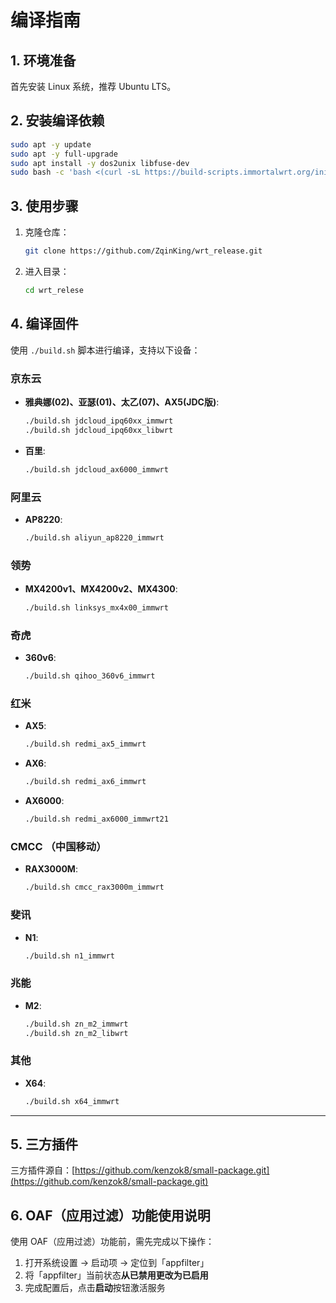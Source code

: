 # 编译指南

## 1. 环境准备

首先安装 Linux 系统，推荐 Ubuntu LTS。

## 2. 安装编译依赖

```bash
sudo apt -y update
sudo apt -y full-upgrade
sudo apt install -y dos2unix libfuse-dev
sudo bash -c 'bash <(curl -sL https://build-scripts.immortalwrt.org/init_build_environment.sh)'
```

## 3. 使用步骤

1.  克隆仓库：
    ```bash
    git clone https://github.com/ZqinKing/wrt_release.git
    ```
2.  进入目录：
    ```bash
    cd wrt_relese
    ```

## 4. 编译固件

使用 `./build.sh` 脚本进行编译，支持以下设备：

### 京东云

*   **雅典娜(02)、亚瑟(01)、太乙(07)、AX5(JDC版)**:
    ```bash
    ./build.sh jdcloud_ipq60xx_immwrt
    ./build.sh jdcloud_ipq60xx_libwrt
    ```
*   **百里**:
    ```bash
    ./build.sh jdcloud_ax6000_immwrt
    ```

### 阿里云

*   **AP8220**:
    ```bash
    ./build.sh aliyun_ap8220_immwrt
    ```

### 领势

*   **MX4200v1、MX4200v2、MX4300**:
    ```bash
    ./build.sh linksys_mx4x00_immwrt
    ```

### 奇虎

*   **360v6**:
    ```bash
    ./build.sh qihoo_360v6_immwrt
    ```

### 红米

*   **AX5**:
    ```bash
    ./build.sh redmi_ax5_immwrt
    ```
*   **AX6**:
    ```bash
    ./build.sh redmi_ax6_immwrt
    ```
*   **AX6000**:
    ```bash
    ./build.sh redmi_ax6000_immwrt21
    ```

### CMCC （中国移动）

*   **RAX3000M**:
    ```bash
    ./build.sh cmcc_rax3000m_immwrt
    ```

### 斐讯

*   **N1**:
    ```bash
    ./build.sh n1_immwrt
    ```

### 兆能

*   **M2**:
    ```bash
    ./build.sh zn_m2_immwrt
    ./build.sh zn_m2_libwrt
    ```

### 其他

*   **X64**:
    ```bash
    ./build.sh x64_immwrt
    ```

---

## 5. 三方插件

三方插件源自：[https://github.com/kenzok8/small-package.git](https://github.com/kenzok8/small-package.git)

## 6. OAF（应用过滤）功能使用说明

使用 OAF（应用过滤）功能前，需先完成以下操作：

1.  打开系统设置 → 启动项 → 定位到「appfilter」
2.  将「appfilter」当前状态**从已禁用更改为已启用**
3.  完成配置后，点击**启动**按钮激活服务
